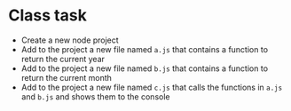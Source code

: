 # Class task
* Create a new node project
* Add to the project a new file named `a.js` that contains a function to return the current year
* Add to the project a new file named `b.js` that contains a function to return the current month
* Add to the project a new file named `c.js` that calls the functions in `a.js` and `b.js` and shows them to the console
